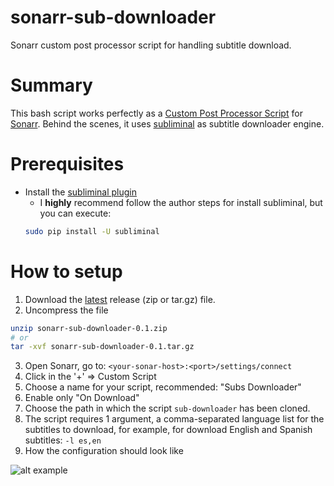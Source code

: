 # sonarr-sub-downloader
Sonarr custom post processor script for handling subtitle download.

# Summary
This bash script works perfectly as a [Custom Post Processor Script][2] for [Sonarr][1].
Behind the scenes, it uses [subliminal][3] as subtitle downloader engine.

# Prerequisites
- Install the [subliminal plugin][3]
   - I **highly** recommend follow the author steps for install subliminal, but you can execute:
   ```bash
   sudo pip install -U subliminal
   ```

# How to setup
1. Download the [latest][4] release (zip or tar.gz) file.
2. Uncompress the file
```bash
unzip sonarr-sub-downloader-0.1.zip
# or
tar -xvf sonarr-sub-downloader-0.1.tar.gz
```
3. Open Sonarr, go to: `<your-sonar-host>:<port>/settings/connect`
4. Click in the '+' => Custom Script
5. Choose a name for your script, recommended: "Subs Downloader"
6. Enable only "On Download"
7. Choose the path in which the script `sub-downloader` has been cloned.
8. The script requires 1 argument, a comma-separated language list for the subtitles to download, 
   for example, for download English and Spanish subtitles: `-l es,en`
9. How the configuration should look like

![alt example](https://raw.githubusercontent.com/ebergama/sonarr-sub-downloader/master/example/example.png)

[1]: https://github.com/Sonarr/Sonarr
[2]: https://github.com/Sonarr/Sonarr/wiki/Custom-Post-Processing-Scripts
[3]: https://github.com/Diaoul/subliminal
[4]: https://github.com/ebergama/sonarr-sub-downloader/releases/latest
